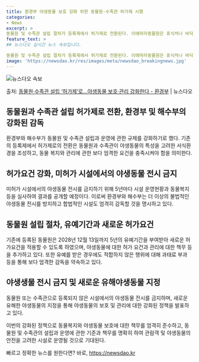 ```yaml
---
title: 환경부 야생동물 보호 강화 위한 동물원·수족관 허가제 시행
categories:
- News
excerpt: >
동물원 및 수족관 설립 절차가 등록제에서 허가제로 전환된다. 이에따라동물원은 휴식처나 바닥재 등 야생동물 특…
feature_text: >
## 뉴스다오 실시간 뉴스 속보입니다.

동물원 및 수족관 설립 절차가 등록제에서 허가제로 전환된다. 이에따라동물원은 휴식처나 바닥재 등 야생동물 특…
image: 'https://newsdao.kr/res/images/meta/newsdao_breakingnews.jpg'
---
```


![뉴스다오 속보](https://newsdao.kr/res/images/meta/newsdao_breakingnews.jpg)

<p>출처: <a href="https://newsdao.kr/2734" rel="dofollow">동물원·수족관 설립 ‘허가제’로…야생동물 보호·관리 강화한다 - 환경부</a> | 뉴스다오</p>

<h2 data-ke-size="size26">동물원과 수족관 설립 허가제로 전환, 환경부 및 해수부의 강화된 감독</h2>
환경부와 해수부가 동물원 및 수족관 설립과 운영에 관한 규제를 강화하기로 했다. 기존의 등록제에서 허가제로의 전환은 동물원과 수족관이 야생동물의 특성을 고려한 서식환경을 조성하고, 동물 복지와 관리에 관한 보다 엄격한 요건을 충족시켜야 함을 의미한다. 

<h2 data-ke-size="size26">허가요건 강화, 미허가 시설에서의 야생동물 전시 금지</h2>
미허가 시설에서의 야생동물 전시를 금지하기 위해 5년마다 시설 운영현황과 동물복지 등을 실사하여 결과를 공개할 예정이다. 이로써 환경부와 해수부는 더 이상의 불법적인 야생동물 전시를 방지하고 합법적인 시설도 엄격히 감독할 것을 명시하고 있다.

<h2 data-ke-size="size26">동물원 설립 절차, 유예기간과 새로운 허가요건</h2>
기존에 등록된 동물원은 2028년 12월 13일까지 5년의 유예기간을 부여받아 새로운 허가요건을 적용할 수 있도록 하였으며, 야생동물에 대한 허가 요건과 관리에 대한 책무 등을 추가하고 있다. 또한 유예를 받은 경우에도 적합하지 않은 행위에 대해 과태료 부과 등을 통해 보다 엄격한 감독을 약속하고 있다.

<h2 data-ke-size="size26">야생생물 전시 금지 및 새로운 유해야생동물 지정</h2>
동물원 또는 수족관으로 등록되지 않은 시설에서의 야생동물 전시를 금지하며, 새로운 유해한 야생동물의 지정을 통해 야생동물의 보호 및 관리에 대한 강화된 정책을 발표하고 있다.

이번의 강화된 정책으로 동물복지와 야생동물 보호에 대한 책무를 엄격히 준수하고, 동물원 및 수족관의 설립과 운영에 관한 기준과 책무를 명확히 하여 관람객 및 야생동물의 안전을 고려한 시설로 운영될 것으로 기대된다. 

빠르고 정확한 뉴스를 원한다면? 바로, <a href="https://newsdao.kr" rel="dofollow">https://newsdao.kr</a>


    
